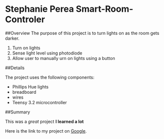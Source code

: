 # Stephanie Perea Smart-Room-Controler

##Overview
The purpose of this project is to turn lights on as the room gets darker.

1. Turn on lights
1. Sense light level using photodiode
1. Allow user to manually urn on lights using a button

##Details

The project uses the following components:

* Phillips Hue lights
* breadboard
* wires
* Teensy 3.2 microcontroller

##Summary

This was a *great* project **I learned a lot**

Here is the link to my project on [Google](https://www.google.com).
